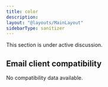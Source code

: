 ```yaml
---
title: color
description:
layout: "@layouts/MainLayout"
sidebarType: sanitizer
---
```


This section is under active discussion.

## Email client compatibility

No compatibility data available.